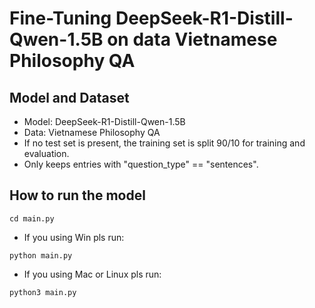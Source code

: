 #  Fine-Tuning DeepSeek-R1-Distill-Qwen-1.5B on data Vietnamese Philosophy QA
## Model and Dataset
- Model: DeepSeek-R1-Distill-Qwen-1.5B
- Data: Vietnamese Philosophy QA
- If no test set is present, the training set is split 90/10 for training and evaluation.
- Only keeps entries with "question_type" == "sentences".
## How to run the model
```
cd main.py
```
- If you using Win pls run:
```
python main.py
```
- If you using Mac or Linux pls run:
```
python3 main.py
```
